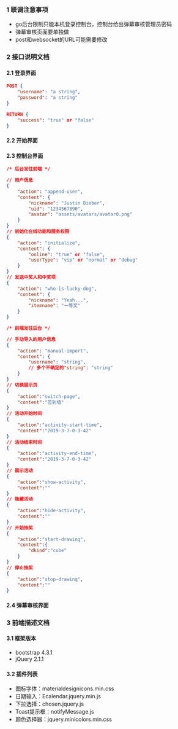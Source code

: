 ﻿### 1 联调注意事项
+ go后台限制只能本机登录控制台，控制台给出弹幕审核管理员密码
+ 弹幕审核页面要单独做
+ post和websocket的URL可能需要修改

### 2 接口说明文档
#### 2.1 登录界面
```json
POST {
    "username": "a string",
    "password": "a string"
}

RETURN {
    "success": "true" or "false"
}
```
#### 2.2 开始界面
#### 2.3 控制台界面
```json
/* 后台发往前端 */

// 用户信息
{
    "action": "append-user",
    "content": {
        "nickname": "Justin Bieber",
        "uid": "1234567890", 
        "avatar": "assets/avatars/avatar0.png"
    }
}
// 初始化在线功能和服务权限
{
    "action": "initialize",
    "content": {
        "online": "true" or "false",
        "userType": "vip" or "normal" or "debug"
    }
}
// 发送中奖人和中奖项
{
    "action": "who-is-lucky-dog",
    "content": {
        "nickname": "Yeah...",
        "itemname": "一等奖"
    }
}

/* 前端发往后台 */

// 手动导入的用户信息
{
    "action": "manual-import",
    "content": {
        "username": "string", 
        // 多个不确定的"string": "string"
    }
}
// 切换展示页
{
    "action":"switch-page",
    "content":"签到墙"
}
// 活动开始时间
{
    "action":"activity-start-time",
    "content":"2019-3-7-0-3-42"
}
// 活动结束时间
{
    "action":"activity-end-time",
    "content":"2019-3-7-0-3-42"
}
// 展示活动
{
    "action":"show-activity",
    "content":""
}
// 隐藏活动
{
    "action":"hide-activity",
    "content":""
}
// 开始抽奖
{
    "action":"start-drawing",
    "content":{
        "dkind":"cube"
    }
}
// 停止抽奖
{
    "action":"stop-drawing",
    "content":""
}
```
#### 2.4 弹幕审核界面
### 3 前端描述文档
#### 3.1 框架版本
+ bootstrap 4.3.1
+ jQuery 2.1.1
#### 3.2 插件列表
+ 图标字体：materialdesignicons.min.css
+ 日期输入：Ecalendar.jquery.min.js
+ 下拉选择：chosen.jquery.js
+ Toast提示框：notifyMessage.js
+ 颜色选择器：jquery.minicolors.min.css